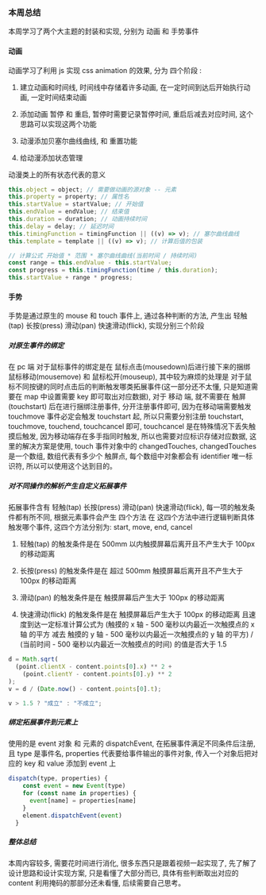 ### 本周总结

本周学习了两个大主题的封装和实现, 分别为 动画 和 手势事件

#### 动画

动画学习了利用 js 实现 css animation 的效果, 分为 四个阶段 :

1. 建立动画和时间线, 时间线中存储着许多动画, 在一定时间到达后开始执行动画, 一定时间结束动画

2. 添加动画 暂停 和 重启, 暂停时需要记录暂停时间, 重启后减去对应时间, 这个思路可以实现这两个功能

3. 动漫添加贝塞尔曲线曲线, 和 重置功能

4. 给动漫添加状态管理

动漫类上的所有状态代表的意义

```javascript
this.object = object; // 需要做动画的源对象 -- 元素
this.property = property; // 属性名
this.startValue = startValue; // 开始值
this.endValue = endValue; // 结束值
this.duration = duration; // 动画持续时间
this.delay = delay; // 延迟时间
this.timingFunction = timingFunction || ((v) => v); // 塞尔曲线曲线
this.template = template || ((v) => v); // 计算后值的包装

// 计算公式 开始值 * 范围 * 塞尔曲线曲线(当前时间 / 持续时间)
const range = this.endValue - this.startValue;
const progress = this.timingFunction(time / this.duration);
this.startValue + range * progress;
```

#### 手势

手势是通过原生的 mouse 和 touch 事件上, 通过各种判断的方法, 产生出 轻触(tap) 长按(press) 滑动(pan) 快速滑动(flick), 实现分别三个阶段

##### 对原生事件的绑定

在 pc 端 对于鼠标事件的绑定是在 鼠标点击(mousedown)后进行接下来的捆绑 鼠标移动(mousemove) 和 鼠标松开(mouseup), 其中较为麻烦的处理是 对于鼠标不同按键的同时点击后的判断触发哪类拓展事件(这一部分还不太懂, 只是知道需要在 map 中设置需要 key 即可取出对应数据), 对于 移动 端, 就不需要在 触屏(touchstart) 后在进行捆绑注册事件, 分开注册事件即可, 因为在移动端需要触发 touchmove 事件必定会触发 touchstart 起, 所以只需要分别注册 touchstart, touchmove, touchend, touchcancel 即可, touchcancel 是在特殊情况下丢失触摸后触发, 因为移动端存在多手指同时触发, 所以也需要对应标识存储对应数据, 这里的解决方案是使用, touch 事件对象中的 changedTouches, changedTouches 是一个数组, 数组代表有多少个 触屏点, 每个数组中对象都会有 identifier 唯一标识符, 所以可以使用这个达到目的。

##### 对不同操作的解析产生自定义拓展事件

拓展事件含有 轻触(tap) 长按(press) 滑动(pan) 快速滑动(flick), 每一项的触发条件都有所不同, 根据元素事件会产生 四个方法 在 这四个方法中进行逻辑判断具体触发哪个事件, 这四个方法分别为: start, move, end, cancel

1. 轻触(tap) 的触发条件是在 500mm 以内触摸屏幕后离开且不产生大于 100px 的移动距离

2. 长按(press) 的触发条件是在 超过 500mm 触摸屏幕后离开且不产生大于 100px 的移动距离

3. 滑动(pan) 的触发条件是在 触摸屏幕后产生大于 100px 的移动距离

4. 快速滑动(flick) 的触发条件是在 触摸屏幕后产生大于 100px 的移动距离 且速度到达一定标准计算公式为 (触摸的 x 轴 - 500 毫秒以内最近一次触摸点的 x 轴 的平方 减去 触摸的 y 轴 - 500 毫秒以内最近一次触摸点的 y 轴 的平方) / (当前时间 - 500 毫秒以内最近一次触摸点的时间) 的值是否大于 1.5

```javascript
d = Math.sqrt(
  (point.clientX - content.points[0].x) ** 2 +
    (point.clientY - content.points[0].y) ** 2
);
v = d / (Date.now() - content.points[0].t);

v > 1.5 ? "成立" : "不成立";
```

##### 绑定拓展事件到元素上

使用的是 event 对象 和 元素的 dispatchEvent, 在拓展事件满足不同条件后注册, 且 type 是事件名, properties 代表要给事件输出的事件对象, 传入一个对象后把对应的 key 和 value 添加到 event 上

```javascript
dispatch(type, properties) {
    const event = new Event(type)
    for (const name in properties) {
      event[name] = properties[name]
    }
    element.dispatchEvent(event)
  }
```


##### 整体总结

本周内容较多, 需要花时间进行消化, 很多东西只是跟着视频一起实现了, 先了解了设计思路和设计实现方案, 只是看懂了大部分而已, 具体有些判断取出对应的 content 利用掩码的那部分还未看懂, 后续需要自己思考。
